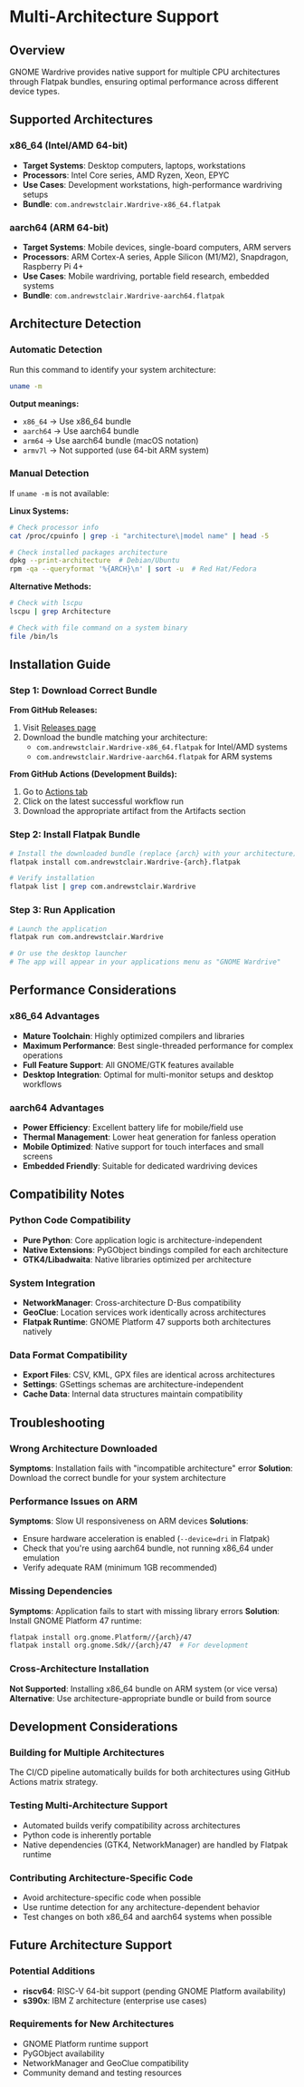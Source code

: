 # Multi-Architecture Support

## Overview

GNOME Wardrive provides native support for multiple CPU architectures through Flatpak bundles, ensuring optimal performance across different device types.

## Supported Architectures

### x86_64 (Intel/AMD 64-bit)
- **Target Systems**: Desktop computers, laptops, workstations
- **Processors**: Intel Core series, AMD Ryzen, Xeon, EPYC
- **Use Cases**: Development workstations, high-performance wardriving setups
- **Bundle**: `com.andrewstclair.Wardrive-x86_64.flatpak`

### aarch64 (ARM 64-bit)  
- **Target Systems**: Mobile devices, single-board computers, ARM servers
- **Processors**: ARM Cortex-A series, Apple Silicon (M1/M2), Snapdragon, Raspberry Pi 4+
- **Use Cases**: Mobile wardriving, portable field research, embedded systems
- **Bundle**: `com.andrewstclair.Wardrive-aarch64.flatpak`

## Architecture Detection

### Automatic Detection
Run this command to identify your system architecture:
```bash
uname -m
```

**Output meanings:**
- `x86_64` → Use x86_64 bundle
- `aarch64` → Use aarch64 bundle  
- `arm64` → Use aarch64 bundle (macOS notation)
- `armv7l` → Not supported (use 64-bit ARM system)

### Manual Detection
If `uname -m` is not available:

**Linux Systems:**
```bash
# Check processor info
cat /proc/cpuinfo | grep -i "architecture\|model name" | head -5

# Check installed packages architecture
dpkg --print-architecture  # Debian/Ubuntu
rpm -qa --queryformat '%{ARCH}\n' | sort -u  # Red Hat/Fedora
```

**Alternative Methods:**
```bash
# Check with lscpu
lscpu | grep Architecture

# Check with file command on a system binary
file /bin/ls
```

## Installation Guide

### Step 1: Download Correct Bundle

**From GitHub Releases:**
1. Visit [Releases page](https://github.com/andrew-stclair/gnome-wardrive/releases)
2. Download the bundle matching your architecture:
   - `com.andrewstclair.Wardrive-x86_64.flatpak` for Intel/AMD systems
   - `com.andrewstclair.Wardrive-aarch64.flatpak` for ARM systems

**From GitHub Actions (Development Builds):**
1. Go to [Actions tab](https://github.com/andrew-stclair/gnome-wardrive/actions)
2. Click on the latest successful workflow run
3. Download the appropriate artifact from the Artifacts section

### Step 2: Install Flatpak Bundle

```bash
# Install the downloaded bundle (replace {arch} with your architecture)
flatpak install com.andrewstclair.Wardrive-{arch}.flatpak

# Verify installation
flatpak list | grep com.andrewstclair.Wardrive
```

### Step 3: Run Application

```bash
# Launch the application
flatpak run com.andrewstclair.Wardrive

# Or use the desktop launcher
# The app will appear in your applications menu as "GNOME Wardrive"
```

## Performance Considerations

### x86_64 Advantages
- **Mature Toolchain**: Highly optimized compilers and libraries
- **Maximum Performance**: Best single-threaded performance for complex operations
- **Full Feature Support**: All GNOME/GTK features available
- **Desktop Integration**: Optimal for multi-monitor setups and desktop workflows

### aarch64 Advantages  
- **Power Efficiency**: Excellent battery life for mobile/field use
- **Thermal Management**: Lower heat generation for fanless operation
- **Mobile Optimized**: Native support for touch interfaces and small screens
- **Embedded Friendly**: Suitable for dedicated wardriving devices

## Compatibility Notes

### Python Code Compatibility
- **Pure Python**: Core application logic is architecture-independent
- **Native Extensions**: PyGObject bindings compiled for each architecture
- **GTK4/Libadwaita**: Native libraries optimized per architecture

### System Integration
- **NetworkManager**: Cross-architecture D-Bus compatibility
- **GeoClue**: Location services work identically across architectures  
- **Flatpak Runtime**: GNOME Platform 47 supports both architectures natively

### Data Format Compatibility
- **Export Files**: CSV, KML, GPX files are identical across architectures
- **Settings**: GSettings schemas are architecture-independent
- **Cache Data**: Internal data structures maintain compatibility

## Troubleshooting

### Wrong Architecture Downloaded
**Symptoms**: Installation fails with "incompatible architecture" error
**Solution**: Download the correct bundle for your system architecture

### Performance Issues on ARM
**Symptoms**: Slow UI responsiveness on ARM devices
**Solutions**: 
- Ensure hardware acceleration is enabled (`--device=dri` in Flatpak)
- Check that you're using aarch64 bundle, not running x86_64 under emulation
- Verify adequate RAM (minimum 1GB recommended)

### Missing Dependencies
**Symptoms**: Application fails to start with missing library errors
**Solution**: Install GNOME Platform 47 runtime:
```bash
flatpak install org.gnome.Platform//{arch}/47
flatpak install org.gnome.Sdk//{arch}/47  # For development
```

### Cross-Architecture Installation
**Not Supported**: Installing x86_64 bundle on ARM system (or vice versa)
**Alternative**: Use architecture-appropriate bundle or build from source

## Development Considerations

### Building for Multiple Architectures
The CI/CD pipeline automatically builds for both architectures using GitHub Actions matrix strategy.

### Testing Multi-Architecture Support
- Automated builds verify compatibility across architectures
- Python code is inherently portable
- Native dependencies (GTK4, NetworkManager) are handled by Flatpak runtime

### Contributing Architecture-Specific Code
- Avoid architecture-specific code when possible
- Use runtime detection for any architecture-dependent behavior
- Test changes on both x86_64 and aarch64 systems when possible

## Future Architecture Support

### Potential Additions
- **riscv64**: RISC-V 64-bit support (pending GNOME Platform availability)
- **s390x**: IBM Z architecture (enterprise use cases)

### Requirements for New Architectures
- GNOME Platform runtime support
- PyGObject availability  
- NetworkManager and GeoClue compatibility
- Community demand and testing resources